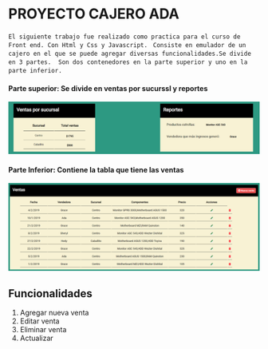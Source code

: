 # PROYECTO CAJERO ADA

`
El siguiente trabajo fue realizado como practica para el curso de Front end. Con Html y Css y Javascript. 
`
`
Consiste en emulador de un cajero en el que se puede agregar diversas funcionalidades.Se divide en 3 partes. 
Son dos contenedores en la parte superior y uno en la parte inferior. 
`

#### Parte superior: Se divide en ventas por sucurssl y reportes 

![GitHub Logo](img/superior.png)


#### Parte Inferior: Contiene la tabla que tiene las ventas

![GitHub Logo](img/tablaventas.png)

## Funcionalidades 

1. Agregar nueva venta 
2. Editar venta 
3. Eliminar venta 
4. Actualizar  

